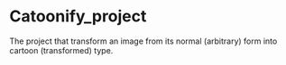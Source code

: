 # Catoonify_project
The project that transform an image from its normal (arbitrary) form into cartoon (transformed) type.

